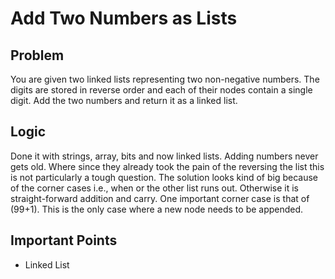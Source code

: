 # Add Two Numbers as Lists

## Problem

You are given two linked lists representing two non-negative numbers. The digits are stored in reverse order and each of their nodes contain a single digit. Add the two numbers and return it as a linked list.

## Logic

Done it with strings, array, bits and now linked lists. Adding numbers never gets old. Where since they already took the pain of the reversing the list this is not particularly a tough question. The solution looks kind of big because of the corner cases i.e., when or the other list runs out. Otherwise it is straight-forward addition and carry. One important corner case is that of (99+1). This is the only case where a new node needs to be appended.

## Important Points

- Linked List
